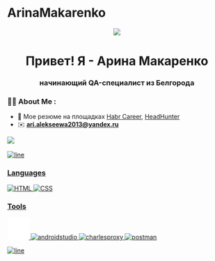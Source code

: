 # ArinaMakarenko
<div id="header" align='center'>
<div id="header" align="center">
  <img src="https://media.giphy.com/media/v1.Y2lkPTc5MGI3NjExY3lrcHlleGk1Y2xzZjIzbnN5bnY1NnRqamplMm0zanhzanM5aDA2aCZlcD12MV9pbnRlcm5hbF9naWZfYnlfaWQmY3Q9cw/aIJDrOomj81MQZz2uO/giphy.gif" width="100"/>
</div>
  <h1>Привет! Я - Арина Макаренко</h1>
    <h3> начинающий QA-специалист из Белгорода</h3>  
</div>

### :woman_technologist: About Me :
- :page_facing_up: Мое резюме на площадках [Habr Career](https://career.habr.com/), [HeadHunter](https://ufa.hh.ru/resume)  
- :envelope: **ari.alekseewa2013@yandex.ru**
<a href="https://t.me/ri_ap">
      <img src="https://img.shields.io/badge/Telegram-2CA5E0?style=for-the-badge&logo=telegram&logoColor=white"
      </a>

![line](https://capsule-render.vercel.app/api?type=rect&color=gradient&height=1)

### Languages 
<div id="header" align='left'>
    <img src="https://cdn.jsdelivr.net/gh/devicons/devicon/icons/html5/html5-original.svg" alt="HTML" width="50" height="50"/>
    <img src="https://cdn.jsdelivr.net/gh/devicons/devicon/icons/css3/css3-original.svg" alt="CSS" width="50" height="50"/>
</div>

### Tools
<div id="header" align='left'> 
    <img src="https://github.com/ChromeDevTools/devtools-logo/blob/master/logos/svg/chrome-devtools-square-responsive.svg" alt="chromedevtools" width="50" height="50"/>
    <img src="https://cdn.jsdelivr.net/gh/devicons/devicon/icons/androidstudio/androidstudio-original.svg" alt="androidstudio" width="50" height="50"/>
    <img src="https://github.com/DianaRazyapova/DianaRazyapova/assets/115238502/a908d9ed-b29f-49c1-9de8-77e89c360fb1" alt="charlesproxy " width="50" height="50"/>
    <img src="https://www.vectorlogo.zone/logos/getpostman/getpostman-icon.svg" alt="postman" width="50" height="50"/>
    
</div>

![line](https://capsule-render.vercel.app/api?type=rect&color=gradient&height=1)
